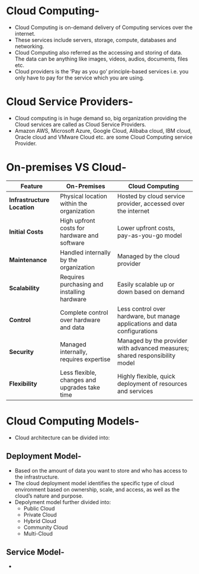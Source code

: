 # Cloud Computing-

- Cloud Computing is on-demand delivery of Computing services over the internet.
- These services include servers, storage, compute, databases and networking.
- Cloud Computing also referred as the accessing and storing of data. The data can be anything like images, videos, audios, documents, files etc.
- Cloud providers is the ‘Pay as you go’ principle-based services i.e. you only have to pay for the service which you are using.

# Cloud Service Providers-
- Cloud computing is in huge demand so, big organization providing the Cloud services are called as Cloud Service Providers.
- Amazon AWS, Microsoft Azure, Google Cloud, Alibaba cloud, IBM cloud, Oracle cloud and VMware Cloud etc. are some Cloud Computing service Provider.

# On-premises VS Cloud-

| Feature                  | On-Premises                                 | Cloud Computing                           |
|--------------------------|---------------------------------------------|-------------------------------------------|
| **Infrastructure Location** | Physical location within the organization | Hosted by cloud service provider, accessed over the internet |
| **Initial Costs**        | High upfront costs for hardware and software | Lower upfront costs, pay-as-you-go model  |
| **Maintenance**          | Handled internally by the organization      | Managed by the cloud provider             |
| **Scalability**          | Requires purchasing and installing hardware | Easily scalable up or down based on demand |
| **Control**              | Complete control over hardware and data     | Less control over hardware, but manage applications and data configurations |
| **Security**             | Managed internally, requires expertise      | Managed by the provider with advanced measures; shared responsibility model |
| **Flexibility**          | Less flexible, changes and upgrades take time | Highly flexible, quick deployment of resources and services |


# Cloud Computing Models-
- Cloud architecture can be divided into:

## Deployment Model-
- Based on the amount of data you want to store and who has access to the infrastructure.
- The cloud deployment model identifies the specific type of cloud environment based on ownership, scale, and access, as well as the cloud’s nature and purpose.
- Depolyment model further divided into:
  - Public Cloud
  - Private Cloud
  - Hybrid Cloud
  - Community Cloud
  - Multi-Cloud 



## Service Model-
- 
